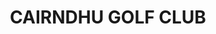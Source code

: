 ---
title: "CAIRNDHU GOLF CLUB"
address: "192, Coast Rd, Ballygally, Larne, County Antrim BT40 2QG"
tel: "028 2858 3954"
county: "Antrim"
category: "Golf Lessons"
type: "Content"
lat: "054.8952330000"
lng: "-005.8486500000"
---